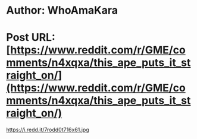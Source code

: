 # Author: WhoAmaKara
# Post URL: [https://www.reddit.com/r/GME/comments/n4xqxa/this_ape_puts_it_straight_on/](https://www.reddit.com/r/GME/comments/n4xqxa/this_ape_puts_it_straight_on/)


https://i.redd.it/7rodd0t716x61.jpg